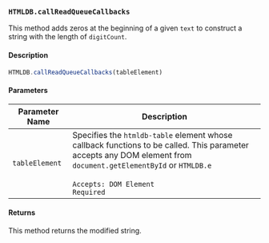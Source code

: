 ### `HTMLDB.callReadQueueCallbacks`

This method adds zeros at the beginning of a given `text` to construct a string with the length of `digitCount`.

#### Description

```javascript
HTMLDB.callReadQueueCallbacks(tableElement)
```

#### Parameters

| Parameter Name             | Description                               |
| -------------------------- | ----------------------------------------- |
| `tableElement` | Specifies the `htmldb-table` element whose callback functions to be called. This parameter accepts any DOM element from `document.getElementById` or `HTMLDB.e`<br><br>`Accepts: DOM Element`<br>`Required` |

#### Returns

This method returns the modified string.